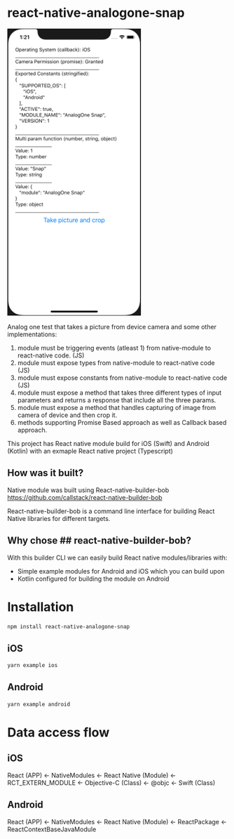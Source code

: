 # react-native-analogone-snap
![Screenshot](Screenshot.png)


Analog one test that takes a picture from device camera and some other implementations:
1. module must be triggering events (atleast 1) from native-module to react-native code. (JS)
2. module must expose types from native-module to react-native code (JS)
3. module must expose constants from native-module to react-native code (JS)
4. module must expose a method that takes three different types of input parameters and returns a response that include all the three params.
5. module must expose a method that handles capturing of image from camera of device and then crop it.
6. methods supporting Promise Based approach as well as Callback based approach.

This project has React native module build for iOS (Swift) and Android (Kotlin) with an exmaple React native project (Typescript)

## How was it built?
Native module was built using React-native-builder-bob
https://github.com/callstack/react-native-builder-bob

React-native-builder-bob is a command line interface for building React Native libraries for different targets.

## Why chose ## react-native-builder-bob?
With this builder CLI we can easily build React native modules/libraries with:
- Simple example modules for Android and iOS which you can build upon
- Kotlin configured for building the module on Android


# Installation

```sh
npm install react-native-analogone-snap
```
## iOS
```sh
yarn example ios
```
## Android
```sh
yarn example android
```

# Data access flow
## iOS
React (APP) <- NativeModules <- React Native (Module) <- RCT_EXTERN_MODULE <- Objective-C (Class) <- @objc <- Swift (Class)
 
## Android 
React (APP) <- NativeModules <- React Native (Module) <- ReactPackage <- ReactContextBaseJavaModule

